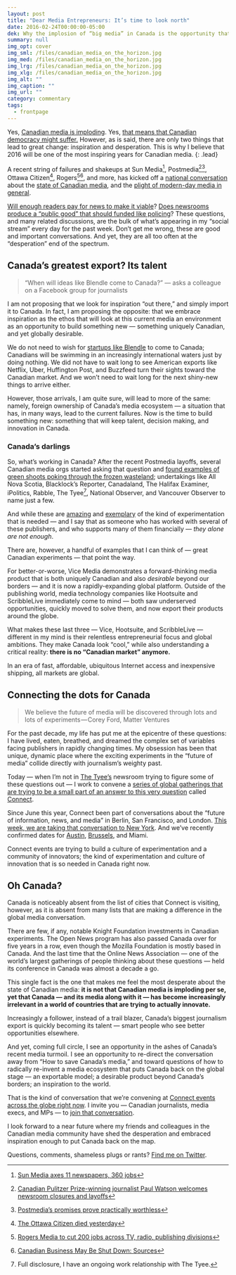 ```yaml
---
layout: post
title: "Dear Media Entrepreneurs: It’s time to look north"
date: 2016-02-24T00:00:00-05:00
dek: Why the implosion of “big media” in Canada is the opportunity that we’ve all been waiting for
summary: null
img_opt: cover
img_sml: /files/canadian_media_on_the_horizon.jpg
img_med: /files/canadian_media_on_the_horizon.jpg
img_lrg: /files/canadian_media_on_the_horizon.jpg
img_xlg: /files/canadian_media_on_the_horizon.jpg
img_alt: ""
img_caption: ""
img_url: ""
category: commentary
tags: 
  - frontpage
---
```

Yes, [Canadian media is imploding](http://thewalrus.ca/above-the-fold/). Yes, [that means that Canadian democracy might suffer.](http://ipolitics.ca/2016/02/02/will-the-last-working-journalist-in-canada-please-turn-the-lights-out/) However, as is said, there are only two things that lead to great change: inspiration and desperation. This is why I believe that 2016 will be one of the most inspiring years for Canadian media.
{: .lead}

A recent string of failures and shakeups at Sun Media[^1], Postmedia[^2][^6], Ottawa Citizen[^3], Rogers[^4][^5], and more, has kicked off a [national conversation](http://thewalrus.ca/paper-cuts/) about the [state of Canadian media](http://www.cbc.ca/news/politics/federal-committee-newsroom-closures-1.3451513), and the [plight of modern-day media in general](http://www.thestar.com/business/2016/01/29/bleak-times-for-local-journalism-in-canada.html).

[Will enough readers pay for news to make it viable](http://news.nationalpost.com/news/the-falling-star-no-cash-in-its-dowry-declining-revenues-and-no-obvious-marriage-prospects)? [Does newsrooms produce a “public good” that should funded like policing](http://www.thestar.com/business/2016/01/29/bleak-times-for-local-journalism-in-canada.html)? These questions, and many related discussions, are the bulk of what’s appearing in my “social stream” every day for the past week. Don’t get me wrong, these are good and important conversations. And yet, they are all too often at the “desperation” end of the spectrum. 

## Canada’s greatest export? Its talent
 
> “When will ideas like Blendle come to Canada?” — asks a colleague on a Facebook group for journalists

I am not proposing that we look for inspiration “out there,” and simply import it to Canada. In fact, I am proposing the opposite: that we embrace inspiration as the ethos that will look at this current media an environment as an opportunity to build something new — something uniquely Canadian, and yet globally desirable. 

We do not need to wish for [startups like Blendle](https://medium.com/on-blendle/blendle-a-radical-experiment-with-micropayments-in-journalism-365-days-later-f3b799022edc#.1ti0hy3tv) to come to Canada; Canadians will be swimming in an increasingly international waters just by doing nothing. We did not have to wait long to see American exports like Netflix, Uber, Huffington Post, and Buzzfeed turn their sights toward the Canadian market. And we won’t need to wait long for the next shiny-new things to arrive either.

However, those arrivals, I am quite sure, will lead to more of the same: namely, foreign ownership of Canada’s media ecosystem — a situation that has, in many ways, lead to the current failures. Now is the time to build something new: something that will keep talent, decision making, and innovation in Canada.

### Canada’s darlings
So, what’s working in Canada? After the recent Postmedia layoffs, several Canadian media orgs started asking that question and [found examples of green shoots poking through the frozen wasteland](http://www.cbc.ca/news/business/journalism-newspapers-future-1.3426315); undertakings like All Nova Scotia, Blacklock’s Reporter, Canadaland, The Halifax Examiner, iPolitics, Rabble, The Tyee[^20], National Observer, and Vancouver Observer to name just a few.

And while these are [amazing](http://www.newyorker.com/business/currency/survival-strategies-for-local-journalism) and [exemplary](http://www.cbc.ca/news/business/journalism-newspapers-future-1.3426315) of the kind of experimentation that is needed — and I say that as someone who has worked with several of these publishers, and who supports many of them financially — *they alone are not enough*.

There are, however, a handful of examples that I can think of — great Canadian experiments — that point the way. 

For better-or-worse, Vice Media demonstrates a forward-thinking media product that is both uniquely Canadian and also *desirable* beyond our borders — and it is now a rapidly-expanding global platform. Outside of the publishing world, media technology companies like Hootsuite and ScribbleLive immediately come to mind — both saw underserved opportunities, quickly moved to solve them, and now export their products around the globe.

What makes these last three — Vice, Hootsuite, and ScribbleLive — different in my mind is their relentless entrepreneurial focus and global ambitions. They make Canada look “cool,” while also understanding a critical reality: **there is no “Canadian market” anymore.** 

In an era of fast, affordable, ubiquitous Internet access and inexpensive shipping, all markets are global.

## Connecting the dots for Canada
> We believe the future of media will be discovered through lots and lots of experiments — Corey Ford, Matter Ventures

For the past decade, my life has put me at the epicentre of these questions: I have lived, eaten, breathed, and dreamed the complex set of variables facing publishers in rapidly changing times. My obsession has been that unique, dynamic place where the exciting experiments in the “future of media” collide directly with journalism’s weighty past.

Today — when I’m not in [The Tyee’s](http://thetyee.ca) newsroom trying to figure some of these questions out —  I work to convene a [series of global gatherings that are trying to be a small part of an answer to this very question](https://medium.com/hacks-hackers-journalism-meets-technology/connect-bringing-new-business-models-for-media-to-life-2068441d59e6#.a4o4nr2zp) called [Connect](http://connect.hackshackers.com/).

Since June this year, Connect been part of conversations about the “future of information, news, and media” in Berlin, San Francisco, and London. [This week, we are taking that conversation to New York](http://connect.hackshackers.com/event/nyc/). And we’ve recently confirmed dates for [Austin](http://connect.hackshackers.com/event/austin/), [Brussels](http://connect.hackshackers.com/event/brussels/), and Miami.

Connect events are trying to build a culture of experimentation and a community of innovators; the kind of experimentation and culture of innovation that is so needed in Canada right now.

## Oh Canada? 
Canada is noticeably absent from the list of cities that Connect is visiting, however, as it is absent from many lists that are making a difference in the global media conversation. 

There are few, if any, notable Knight Foundation investments in Canadian experiments. The Open News program has also passed Canada over for five years in a row, even though the Mozilla Foundation is mostly based in Canada. And the last time that the Online News Association — one of the world’s largest gatherings of people thinking about these questions — held its conference in Canada was almost a decade a go.

This single fact is the one that makes me feel the most desperate about the state of Canadian media: **it is not that Canadian media is imploding per se, yet that Canada — and its media along with it — has become increasingly irrelevant in a world of countries that are trying to actually innovate.**

Increasingly a follower, instead of a trail blazer, Canada’s biggest journalism export is quickly becoming its talent — smart people who see better opportunities elsewhere.

And yet, coming full circle, I see an opportunity in the ashes of Canada’s recent media turmoil. I see an opportunity to re-direct the conversation away from “How to save Canada’s media,” and toward questions of how to radically re-invent a media ecosystem that puts Canada back on the global stage — an exportable model; a desirable product beyond Canada’s borders; an inspiration to the world.

That is the kind of conversation that we’re convening at [Connect events across the globe right now](http://connect.hackshackers.com/). I invite you — Canadian journalists, media execs, and MPs — to [join that conversation](https://twitter.com/hashtag/hhconnect?src=hash). 

I look forward to a near future where my friends and colleagues in the Canadian media community have shed the desperation and embraced inspiration enough to put Canada back on the map.

Questions, comments, shameless plugs or rants? [Find me on Twitter](http://twitter.com/phillipadsmith).

[^1]:[Sun Media axes 11 newspapers, 360 jobs](http://www.cbc.ca/news/business/sun-media-axes-11-newspapers-360-jobs-1.1385447)
[^2]:[Canadian Pulitzer Prize-winning journalist Paul Watson welcomes newsroom closures and layoffs](http://www.cbc.ca/radio/the180/journalistic-darwinism-establishing-ties-with-north-korea-and-alison-sydor-1.3434009/canadian-pulitzer-prize-winning-journalist-paul-watson-welcomes-newsroom-closures-and-layoffs-1.3434048)
[^6]:[Postmedia’s promises prove practically worthless](http://blog.wan-ifra.org/2016/02/10/postmedia-s-promises-prove-practically-worthless)
[^3]:[The Ottawa Citizen died yesterday](http://warrenkinsella.com/2016/02/the-ottawa-citizen-with-a-whimper-not-a-bang/)
[^4]:[Rogers Media to cut 200 jobs across TV, radio, publishing divisions](http://www.theglobeandmail.com/report-on-business/rogers-media-to-cut-200-jobs-across-tv-radio-publishing-divisions/article28371743/)
[^5]:[Canadian Business May Be Shut Down: Sources](http://www.huffingtonpost.ca/2016/02/09/canadian-business-magazine-rogers-may-shut-down_n_9197262.html)
[^10]:[Will the last working journalist in Canada please turn the lights out?](http://ipolitics.ca/2016/02/02/will-the-last-working-journalist-in-canada-please-turn-the-lights-out/)
[^11]:[Bleak times for local journalism in Canada](http://www.thestar.com/business/2016/01/29/bleak-times-for-local-journalism-in-canada.html)
[^20]: Full disclosure, I have an ongoing work relationship with The Tyee.
